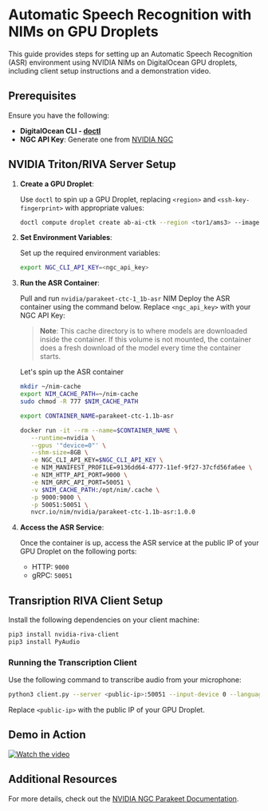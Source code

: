 
# Automatic Speech Recognition with NIMs on GPU Droplets

This guide provides steps for setting up an Automatic Speech Recognition (ASR) environment using NVIDIA NIMs on DigitalOcean GPU droplets, including client setup instructions and a demonstration video.

## Prerequisites

Ensure you have the following:

- **DigitalOcean CLI - [doctl](https://docs.digitalocean.com/reference/doctl/how-to/install/)**
- **NGC API Key**: Generate one from [NVIDIA NGC](https://org.ngc.nvidia.com/setup/api-key)

## NVIDIA Triton/RIVA Server Setup

1. **Create a GPU Droplet**:

   Use `doctl` to spin up a GPU Droplet, replacing `<region>` and `<ssh-key-fingerprint>` with appropriate values:

   ```bash
   doctl compute droplet create ab-ai-ctk --region <tor1/ams3> --image gpu-h100x1-base --size gpu-h100x1-80gb --ssh-keys <ssh-key-fingerprint>
   ```

2. **Set Environment Variables**:

   Set up the required environment variables:

   ```bash
   export NGC_CLI_API_KEY=<ngc_api_key>
   ```

3. **Run the ASR Container**:

   Pull and run `nvidia/parakeet-ctc-1_1b-asr` NIM
   Deploy the ASR container using the command below. Replace `<ngc_api_key>` with your NGC API Key:

   > **Note**: This cache directory is to where models are downloaded inside the container. If this volume is not mounted, the container does a fresh download of the model every time the container starts.

   Let's spin up the ASR container

   ```bash
   mkdir ~/nim-cache
   export NIM_CACHE_PATH=~/nim-cache
   sudo chmod -R 777 $NIM_CACHE_PATH
   
   export CONTAINER_NAME=parakeet-ctc-1.1b-asr
   
   docker run -it --rm --name=$CONTAINER_NAME \
      --runtime=nvidia \
      --gpus '"device=0"' \
      --shm-size=8GB \
      -e NGC_CLI_API_KEY=$NGC_CLI_API_KEY \
      -e NIM_MANIFEST_PROFILE=9136dd64-4777-11ef-9f27-37cfd56fa6ee \
      -e NIM_HTTP_API_PORT=9000 \
      -e NIM_GRPC_API_PORT=50051 \
      -v $NIM_CACHE_PATH:/opt/nim/.cache \
      -p 9000:9000 \
      -p 50051:50051 \
      nvcr.io/nim/nvidia/parakeet-ctc-1.1b-asr:1.0.0
   ```

4. **Access the ASR Service**:

   Once the container is up, access the ASR service at the public IP of your GPU Droplet on the following ports:
   - HTTP: `9000`
   - gRPC: `50051`

## Transription RIVA Client Setup

Install the following dependencies on your client machine:

```bash
pip3 install nvidia-riva-client
pip3 install PyAudio
```

### Running the Transcription Client

Use the following command to transcribe audio from your microphone:

```bash
python3 client.py --server <public-ip>:50051 --input-device 0 --language-code en-US
```

Replace `<public-ip>` with the public IP of your GPU Droplet.

## Demo in Action

[![Watch the video](https://img.youtube.com/vi/FKZ5loixyK8/0.jpg)](https://youtu.be/FKZ5loixyK8)

## Additional Resources

For more details, check out the [NVIDIA NGC Parakeet Documentation](https://build.nvidia.com/nvidia/parakeet-ctc-1_1b-asr/docker).
